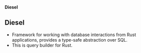 **Diesel**

## Diesel
- Framework for working with database interactions from Rust applications, provides a type-safe abstraction over SQL.
- This is query builder for Rust.
